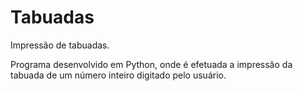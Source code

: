 # Tabuadas
Impressão de tabuadas.

Programa desenvolvido em Python, onde é efetuada a impressão da tabuada de um número inteiro digitado pelo usuário.
